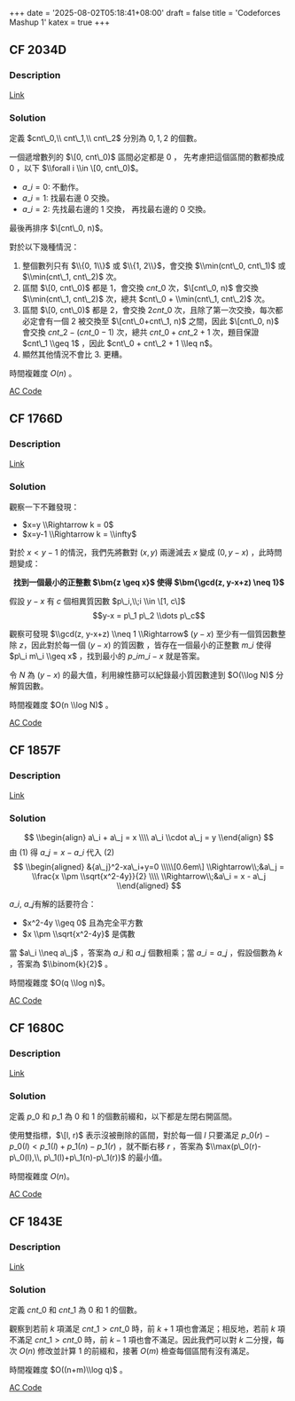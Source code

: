+++
date = '2025-08-02T05:18:41+08:00'
draft = false
title = 'Codeforces Mashup 1'
katex = true
+++

## CF 2034D
### Description

[Link](https://codeforces.com/problemset/problem/2034/D)

### Solution

定義 $cnt\_0,\\ cnt\_1,\\ cnt\_2$ 分別為 $0, 1, 2$ 的個數。

一個遞增數列的 $\[0, cnt\_0)$ 區間必定都是 $0$ ， 先考慮把這個區間的數都換成 $0$ ，以下 $\\forall i \\in \[0, cnt\_0)$。

*   $a\_i = 0:$ 不動作。
*   $a\_i = 1:$ 找最右邊 $0$ 交換。
*   $a\_i = 2:$ 先找最右邊的 $1$ 交換， 再找最右邊的 $0$ 交換。

最後再排序 $\[cnt\_0, n)$。

對於以下幾種情況：

1.  整個數列只有 $\\{0, 1\\}$ 或 $\\{1, 2\\}$，會交換 $\\min(cnt\_0, cnt\_1)$ 或 $\\min(cnt\_1, cnt\_2)$ 次。
2.  區間 $\[0, cnt\_0)$ 都是 $1$，會交換 $cnt\_0$ 次，$\[cnt\_0, n)$ 會交換 $\\min(cnt\_1, cnt\_2)$ 次，總共 $cnt\_0 + \\min(cnt\_1, cnt\_2)$ 次。
3.  區間 $\[0, cnt\_0)$ 都是 $2$，會交換 $2cnt\_0$ 次，且除了第一次交換，每次都必定會有一個 $2$ 被交換至 $\[cnt\_0+cnt\_1, n)$ 之間，因此 $\[cnt\_0, n)$ 會交換 $cnt\_2-(cnt\_0-1)$ 次，總共 $cnt\_0 + cnt\_2 + 1$ 次，題目保證  
$cnt\_1 \\geq 1$ ，因此 $cnt\_0 + cnt\_2 + 1 \\leq n$。
4.  顯然其他情況不會比 3. 更糟。

時間複雜度 $O(n)$ 。

[AC Code](https://codeforces.com/contest/2034/submission/331907445)

## CF 1766D
### Description

[Link](https://codeforces.com/contest/1766/problem/D)

### Solution

觀察一下不難發現：

*   $x=y \\Rightarrow k = 0$
*   $x=y-1 \\Rightarrow k = \\infty$

對於 $x < y - 1$ 的情況，我們先將數對 $(x,y)$ 兩邊減去 $x$ 變成 $(0, y-x)$ ，此時問題變成：

<p style="text-align: center; font-weight: bold;">
找到一個最小的正整數 $\bm{z \geq x}$ 使得 $\bm{\gcd(z, y-x+z) \neq 1}$
</p>

假設 $y-x$ 有 $c$ 個相異質因數 $p\_i,\\;i \\in \[1, c\]$ $$y-x = p\_1 p\_2 \\dots p\_c$$

觀察可發現 $\\gcd(z, y-x+z) \\neq 1 \\Rightarrow$ $(y-x)$ 至少有一個質因數整除 $z$，因此對於每一個 $(y-x)$ 的質因數 ，皆存在一個最小的正整數 $m\_i$ 使得 $p\_i m\_i \\geq x$ ，找到最小的 $p\_i m\_i - x$ 就是答案。

令 $N$ 為 $(y - x)$ 的最大值，利用線性篩可以紀錄最小質因數達到 $O(\\log N)$ 分解質因數。

時間複雜度 $O(n \\log N)$ 。

[AC Code](https://codeforces.com/contest/1766/submission/332299877)

## CF 1857F
### Description

[Link](https://codeforces.com/problemset/problem/1857/F)

### Solution

$$ \\begin{align} a\_i + a\_j = x \\\\ a\_i \\cdot a\_j = y \\end{align} $$ 由 $(1)$ 得 $a\_j = x - a\_i$ 代入 $(2)$ $$ \\begin{aligned} &{a\_j}^2-xa\_i+y=0 \\\\\[0.6em\] \\Rightarrow\\;&a\_j = \\frac{x \\pm \\sqrt{x^2-4y}}{2} \\\\ \\Rightarrow\\;&a\_i = x - a\_j \\end{aligned} $$

$a\_i$, $a\_j$有解的話要符合：

*   $x^2-4y \\geq 0$ 且為完全平方數
*   $x \\pm \\sqrt{x^2-4y}$ 是偶數

當 $a\_i \\neq a\_j$ ，答案為 $a\_i$ 和 $a\_j$ 個數相乘；當 $a\_i = a\_j$ ，假設個數為 $k$ ，答案為 $\\binom{k}{2}$ 。

時間複雜度 $O(q \\log n)$。

[AC Code](https://codeforces.com/contest/1857/submission/332627790)

## CF 1680C

### Description

[Link](https://codeforces.com/problemset/problem/1680/C)

### Solution

定義 $p\_0$ 和 $p\_1$ 為 $0$ 和 $1$ 的個數前綴和，以下都是左閉右開區間。

使用雙指標，$\[l, r)$ 表示沒被刪除的區間，對於每一個 $l$ 只要滿足 $p\_0(r)-p\_0(l) < p\_1(l)+p\_1(n)-p\_1(r)$ ，就不斷右移 $r$ ，答案為 $\\max(p\_0(r)-p\_0(l),\\, p\_1(l)+p\_1(n)-p\_1(r))$ 的最小值。

時間複雜度 $O(n)$。

[AC Code](https://codeforces.com/contest/1680/submission/332749464)

## CF 1843E
### Description

[Link](https://codeforces.com/problemset/problem/1843/E)

### Solution

定義 $cnt\_0$ 和 $cnt\_1$ 為 $0$ 和 $1$ 的個數。

觀察到若前 $k$ 項滿足 $cnt\_1 > cnt\_0$ 時，前 $k + 1$ 項也會滿足；相反地，若前 $k$ 項不滿足 $cnt\_1 > cnt\_0$ 時，前 $k - 1$ 項也會不滿足。因此我們可以對 $k$ 二分搜，每次 $O(n)$ 修改並計算 $1$ 的前綴和，接著 $O(m)$ 檢查每個區間有沒有滿足。

時間複雜度 $O((n+m)\\log q)$ 。

[AC Code](https://codeforces.com/contest/1843/submission/332966958)
